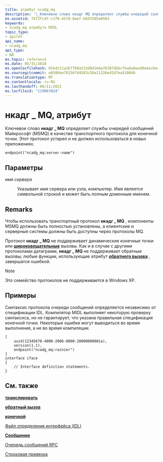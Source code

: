 ```yaml
---
title: атрибут ncadg_mq
description: '\_Ключевое слово нкадг MQ определяет службы очередей сообщений Майкрософт (MSMQ) в качестве транспортного протокола для конечной точки. Этот протокол устарел и не должен использоваться в новых приложениях.'
ms.assetid: 7472fc47-c1f0-4578-8aef-b655505e0563
keywords:
- ncadg_mq атрибута MIDL
topic_type:
- apiref
api_name:
- ncadg_mq
api_type:
- NA
ms.topic: reference
ms.date: 05/31/2018
ms.openlocfilehash: 0164211a267760a533d8d164a76387dbbcfba8a0aad8e4ac6ecaf20ed770708a
ms.sourcegitcommit: e858bbe701567d4583c50a11326e42d7ea51804b
ms.translationtype: MT
ms.contentlocale: ru-RU
ms.lasthandoff: 08/11/2021
ms.locfileid: "119067024"
---
```

# <a name="ncadg_mq-attribute"></a>нкадг \_ MQ, атрибут

Ключевое слово **нкадг \_ MQ** определяет службы очередей сообщений Майкрософт (MSMQ) в качестве транспортного протокола для конечной точки. Этот протокол устарел и не должен использоваться в новых приложениях.

``` syntax
endpoint("ncadg_mq:server-name")
```

## <a name="parameters"></a>Параметры

<dl> <dt>

*имя сервера* 
</dt> <dd>

Указывает имя сервера или узла, компьютер. Имя является символьной строкой и может быть полным доменным именем.

</dd> </dl>

## <a name="remarks"></a>Remarks

Чтобы использовать транспортный протокол **нкадг \_ MQ** , компоненты MSMQ должны быть полностью установлены, а клиентские и серверные системы должны быть доступны через протоколы MQ.

Протокол **нкадг \_ MQ** не поддерживает динамические конечные точки или [**широковещательные**](broadcast.md) вызовы. Как и в случае с другими протоколами датаграмм, **нкадг \_ MQ** не поддерживает обратные вызовы; любые функции, использующие атрибут [**обратного вызова**](callback.md) , завершатся ошибкой.

> [!Note]  
> Это семейство протоколов не поддерживается в Windows XP.

 

## <a name="examples"></a>Примеры

Синтаксис протокола очереди сообщений определяется независимо от спецификации IDL. Компилятор MIDL выполняет некоторую проверку синтаксиса, но не гарантирует, что указана правильная спецификация конечной точки. Некоторые ошибки могут выводиться во время выполнения, а не во время компиляции.

``` syntax
[
    uuid(12345678-4000-2006-0000-20000000001a), 
    version(1.1), 
    endpoint("ncadg_mq:rainier") 
]
interface iface
{
    // Interface definition statements.
}
```

## <a name="see-also"></a>См. также

<dl> <dt>

[**транслировать**](broadcast.md)
</dt> <dt>

[**обратный вызов**](callback.md)
</dt> <dt>

[**конечной**](endpoint.md)
</dt> <dt>

[Файл определения интерфейса (IDL)](interface-definition-idl-file.md)
</dt> <dt>

[**Сообщение**](message.md)
</dt> <dt>

[Очередь сообщений RPC](/windows/desktop/Rpc/rpc-message-queuing)
</dt> <dt>

[Строковая привязка](/windows/desktop/Rpc/string-binding)
</dt> </dl>

 

 